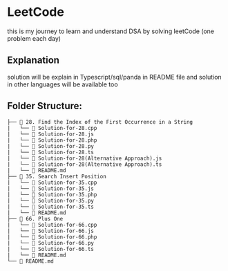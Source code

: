 # LeetCode

this is my journey to learn and understand DSA by solving leetCode (one problem each day)

## Explanation
solution will be explain in Typescript/sql/panda in README file and solution in other languages will be available too

## Folder Structure:

```
├── 📂 28. Find the Index of the First Occurrence in a String
|   └── 📄 Solution-for-28.cpp
|   └── 📄 Solution-for-28.js
|   └── 📄 Solution-for-28.php
|   └── 📄 Solution-for-28.py
|   └── 📄 Solution-for-28.ts
|   └── 📄 Solution-for-28(Alternative Approach).js
|   └── 📄 Solution-for-28(Alternative Approach).ts
|   └── 📄 README.md
├── 📂 35. Search Insert Position
|   └── 📄 Solution-for-35.cpp
|   └── 📄 Solution-for-35.js
|   └── 📄 Solution-for-35.php
|   └── 📄 Solution-for-35.py
|   └── 📄 Solution-for-35.ts
|   └── 📄 README.md
├── 📂 66. Plus One
|   └── 📄 Solution-for-66.cpp
|   └── 📄 Solution-for-66.js
|   └── 📄 Solution-for-66.php
|   └── 📄 Solution-for-66.py
|   └── 📄 Solution-for-66.ts
|   └── 📄 README.md
└── 📄 README.md
```